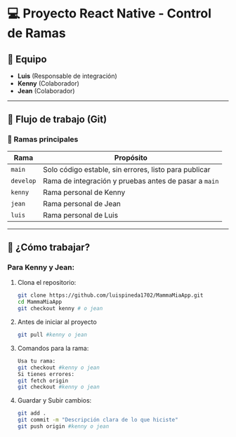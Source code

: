 # 💻 Proyecto React Native - Control de Ramas

## 👥 Equipo
- **Luis** (Responsable de integración)
- **Kenny** (Colaborador)
- **Jean** (Colaborador)

---

## 🧭 Flujo de trabajo (Git)

### 🌳 Ramas principales

| Rama       | Propósito                                              |
|------------|--------------------------------------------------------|
| `main`     | Solo código estable, sin errores, listo para publicar  |
| `develop`  | Rama de integración y pruebas antes de pasar a `main` |
| `kenny`    | Rama personal de Kenny                                 |
| `jean`     | Rama personal de Jean                                  |
| `luis`     | Rama personal de Luis                                  |

---

## 🔧 ¿Cómo trabajar?

### Para Kenny y Jean:

1. Clona el repositorio:
   ```bash
   git clone https://github.com/luispineda1702/MammaMiaApp.git
   cd MammaMiaApp
   git checkout kenny # o jean
   
2. Antes de iniciar al proyecto
   ```bash
   git pull #kenny o jean

2. Comandos para la rama:
    ```bash
    Usa tu rama:
    git checkout #kenny o jean
    Si tienes errores:
    git fetch origin
    git checkout #kenny o jean
    
3. Guardar y Subir cambios:
   ```bash
   git add .
   git commit -m "Descripción clara de lo que hiciste"
   git push origin #kenny o jean

   
